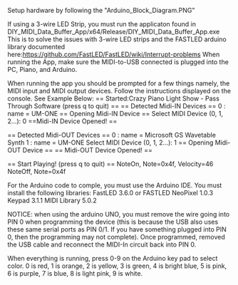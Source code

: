 Setup hardware by following the "Arduino_Block_Diagram.PNG"

If using a 3-wire LED Strip, you must run the applicaton found in DIY_MIDI_Data_Buffer_App/x64/Release/DIY_MIDI_Data_Buffer_App.exe
This is to solve the issues with 3-wire LED strips and the FASTLED arduino library documented here:https://github.com/FastLED/FastLED/wiki/Interrupt-problems
When running the App, make sure the MIDI-to-USB connected is plugged into the PC, Piano, and Arduino.

When running the app you should be prompted for a few things namely, the MIDI input and MIDI output devices.  Follow the instructions displayed on the console. See Example Below:
== Started:Crazy Piano Light Show - Pass Through Software (press q to quit) ==
== Detected Midi-IN Devices ==
0 : name = UM-ONE
== Opening Midi-IN Device ==
Select MIDI Device (0, 1, 2...): 0
==Midi-IN Device Opened! ==

== Detected Midi-OUT Devices ==
0 : name = Microsoft GS Wavetable Synth
1 : name = UM-ONE
Select MIDI Device (0, 1, 2...): 1
== Opening Midi-OUT Device ==
== Midi-OUT Device Opened! ==

== Start Playing! (press q to quit) ==
NoteOn,  Note=0x4f, Velocity=46
NoteOff, Note=0x4f

For the Arduino code to comple, you must use the Arduino IDE.
You must install the following libraries:
FastLED 3.6.0 or FASTLED NeoPixel 1.0.3
Keypad 3.1.1
MIDI Library 5.0.2

NOTICE: when using the arduino UNO, you must remove the wire going into PIN 0 when programming the device (this is because the USB also uses these same serial ports as PIN 0/1.  If you have something plugged into PIN 0, then the programming may not complete).  Once programmed, removed the USB cable and reconnect the MIDI-In circuit back into PIN 0.

When everything is running, press 0-9 on the Arduino key pad to select color.  0 is red, 1 is orange, 2 is yellow, 3 is green, 4 is bright blue, 5 is pink, 6 is purple, 7 is blue, 8 is light pink, 9 is white.
